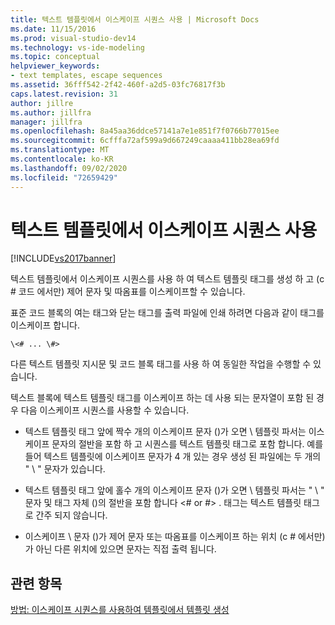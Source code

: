 ```yaml
---
title: 텍스트 템플릿에서 이스케이프 시퀀스 사용 | Microsoft Docs
ms.date: 11/15/2016
ms.prod: visual-studio-dev14
ms.technology: vs-ide-modeling
ms.topic: conceptual
helpviewer_keywords:
- text templates, escape sequences
ms.assetid: 36fff542-2f42-460f-a2d5-03fc76817f3b
caps.latest.revision: 31
author: jillre
ms.author: jillfra
manager: jillfra
ms.openlocfilehash: 8a45aa36ddce57141a7e1e851f7f0766b77015ee
ms.sourcegitcommit: 6cfffa72af599a9d667249caaaa411bb28ea69fd
ms.translationtype: MT
ms.contentlocale: ko-KR
ms.lasthandoff: 09/02/2020
ms.locfileid: "72659429"
---
```

# <a name="using-escape-sequences-in-text-templates"></a>텍스트 템플릿에서 이스케이프 시퀀스 사용
[!INCLUDE[vs2017banner](../includes/vs2017banner.md)]

텍스트 템플릿에서 이스케이프 시퀀스를 사용 하 여 텍스트 템플릿 태그를 생성 하 고 (c # 코드 에서만) 제어 문자 및 따옴표를 이스케이프할 수 있습니다.

 표준 코드 블록의 여는 태그와 닫는 태그를 출력 파일에 인쇄 하려면 다음과 같이 태그를 이스케이프 합니다.

```
\<# ... \#>
```

 다른 텍스트 템플릿 지시문 및 코드 블록 태그를 사용 하 여 동일한 작업을 수행할 수 있습니다.

 텍스트 블록에 텍스트 템플릿 태그를 이스케이프 하는 데 사용 되는 문자열이 포함 된 경우 다음 이스케이프 시퀀스를 사용할 수 있습니다.

- 텍스트 템플릿 태그 앞에 짝수 개의 이스케이프 문자 ()가 오면 \\ 템플릿 파서는 이스케이프 문자의 절반을 포함 하 고 시퀀스를 텍스트 템플릿 태그로 포함 합니다. 예를 들어 텍스트 템플릿에 이스케이프 문자가 4 개 있는 경우 생성 된 파일에는 두 개의 " \\ " 문자가 있습니다.

- 텍스트 템플릿 태그 앞에 홀수 개의 이스케이프 문자 ()가 오면 \\ 템플릿 파서는 " \\ " 문자 및 태그 자체 ()의 절반을 포함 합니다 \<# or #> . 태그는 텍스트 템플릿 태그로 간주 되지 않습니다.

- 이스케이프 \\ 문자 ()가 제어 문자 또는 따옴표를 이스케이프 하는 위치 (c # 에서만)가 아닌 다른 위치에 있으면 문자는 직접 출력 됩니다.

## <a name="see-also"></a>관련 항목
 [방법: 이스케이프 시퀀스를 사용하여 템플릿에서 템플릿 생성](../modeling/how-to-generate-templates-from-templates-by-using-escape-sequences.md)
